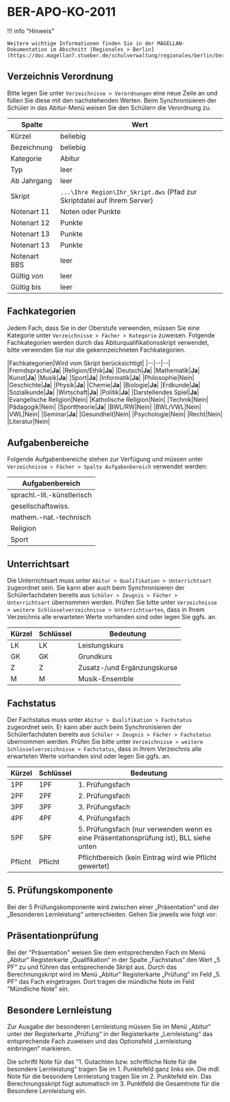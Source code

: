 # BER-APO-KO-2011

!!! info "Hinweis"

    Weitere wichtige Informationen finden Sie in der MAGELLAN-Dokumentation im Abschnitt [Regionales > Berlin](https://doc.magellan7.stueber.de/schulverwaltung/regionales/berlin/berlin/)!

## Verzeichnis Verordnung

Bitte legen Sie unter ```Verzeichnisse > Verordnungen``` eine neue Zeile an und füllen Sie diese mit den nachstehenden Werten. Beim Synchronisieren der Schüler in das Abitur-Menü weisen Sie den Schülern die Verordnung zu.

|Spalte|Wert|
|--|--|
|Kürzel|beliebig|
|Bezeichnung|beliebig|
|Kategorie|Abitur|
|Typ|leer|
|Ab Jahrgang|leer|
|Skript|```...\Ihre Region\Ihr_Skript.dws``` (Pfad zur Skriptdatei auf Ihrem Server)|
|Notenart 11|Noten oder Punkte|
|Notenart 12|Punkte|
|Notenart 13|Punkte|
|Notenart 13|Punkte|
|Notenart BBS|leer|
|Gültig von |leer|
|Gültig bis|leer|

## Fachkategorien

Jedem Fach, dass Sie in der Oberstufe verwenden, müssen Sie eine Kategorie unter ```Verzeichnisse > Fächer > Kategorie``` zuweisen.
Folgende Fachkategorien werden durch das Abiturqualifikationsskript verwendet, bitte verwenden Sie nur die gekennzeichneten Fachkategorien.

|Fachkategorien|Wird vom Skript berücksichtigt|
|--|--|--|
|Fremdsprache|**Ja**|
|Religion/Ethik|**Ja**|
|Deutsch|**Ja**|
|Mathematik|**Ja**|
|Kunst|**Ja**|
|Musik|**Ja**|
|Sport|**Ja**|
|Informatik|**Ja**|
|Philosophie|Nein|
|Geschichte|**Ja**|
|Physik|**Ja**|
|Chemie|**Ja**|
|Biologie|**Ja**|
|Erdkunde|**Ja**|
|Sozialkunde|**Ja**|
|Wirtschaft|**Ja**|
|Politik|**Ja**|
|Darstellendes Spiel|**Ja**|
|Evangelische Religion|Nein|
|Katholische Religion|Nein|
|Technik|Nein|
|Pädagogik|Nein|
|Sporttheorie|**Ja**|
|BWL/RW|Nein|
|BWL/VWL|Nein|
|VWL|Nein|
|Seminar|**Ja**|
|Gesundheit|Nein|
|Psychologie|Nein|
|Recht|Nein|
|Literatur|Nein|

## Aufgabenbereiche

Folgende Aufgabenbereiche stehen zur Verfügung und müssen unter ```Verzeichnisse > Fächer > Spalte Aufgabenbereich``` verwendet werden:

|Aufgabenbereich|
|--|
|sprachl.-lit.-künstlerisch|
|gesellschaftswiss.|
|mathem.-nat.-technisch|
|Religion|
|Sport|

## Unterrichtsart

Die Unterrichtsart muss unter ```Abitur > Qualifikation > Unterrichtsart``` zugeordnet sein. Sie kann aber auch beim Synchronisieren der Schülerfachdaten bereits aus ```Schüler > Zeugnis > Fächer > Unterrichtsart``` übernommen werden.
Prüfen Sie bitte unter ```Verzeichnisse > weitere Schlüsselverzeichnisse > Unterrichtsarten```,  dass in Ihrem Verzeichnis alle erwarteten Werte vorhanden sind oder legen Sie ggfs. an.

|Kürzel| Schlüssel |Bedeutung|
|--|--|--|
|LK|LK|Leistungskurs|
|GK|GK|Grundkurs|
|Z|Z|Zusatz-/und Ergänzungskurse|
|M|M|Musik-Ensemble|

## Fachstatus

Der Fachstatus muss unter ```Abitur > Qualifikation > Fachstatus``` zugeordnet sein. Er kann aber auch beim Synchronisieren der Schülerfachdaten bereits aus ```Schüler > Zeugnis > Fächer > Fachstatus``` übernommen werden.
Prüfen Sie bitte unter ```Verzeichnisse > weitere Schlüsselverzeichnisse > Fachstatus```,  dass in Ihrem Verzeichnis alle erwarteten Werte vorhanden sind oder legen Sie ggfs. an.

|Kürzel |Schlüssel |Bedeutung|
|--|--|--|
|1PF|1PF|1. Prüfungsfach|
|2PF|2PF|2. Prüfungsfach|
|3PF|3PF|3. Prüfungsfach|
|4PF|4PF|4. Prüfungsfach|
|5PF|5PF|5. Prüfungsfach (nur verwenden wenn es eine Präsentationsprüfung ist), BLL siehe unten|
|Pflicht|Pflicht|Pflichtbereich (kein Eintrag wird wie Pflicht gewertet)|

## 5. Prüfungskomponente

Bei der 5 Prüfungskomponente wird zwischen einer „Präsentation“ und der „Besonderen Lernleistung“ unterschieden. Gehen Sie jeweils wie folgt vor:

## Präsentationprüfung

Bei der "Präsentation" weisen Sie dem entsprechenden Fach im Menü „Abitur“ Registerkarte „Qualifikation“ in der Spalte „Fachstatus“ den Wert „5 PF“ zu und führen das entsprechende Skript aus.
Durch das Berechnungskript wird im Menü „Abitur“ Registerkarte „Prüfung“ im Feld „5. PF“ das Fach eingetragen.  Dort tragen die mündliche Note im Feld "Mündliche Note" ein.

## Besondere Lernleistung

Zur Ausgabe der besonderen Lernleistung müssen Sie im Menü „Abitur“ unter der Registerkarte „Prüfung“ in der Registerkarte „Lernleistung“ das entsprechende Fach zuweisen und das Optionsfeld „Lernleistung einbringen“ markieren.

Die schriftl Note für das "1. Gutachten bzw. schriftliche Note für die besondere Lernleistung" tragen Sie im 1. Punktefeld ganz links ein.
Die mdl. Note für die besondere Lernleistung tragen Sie im 2. Punktefeld ein.
Das Berechnungsskript fügt automatisch im 3. Punktfeld die Gesamtnote für die Besondere Lernleistung ein.

